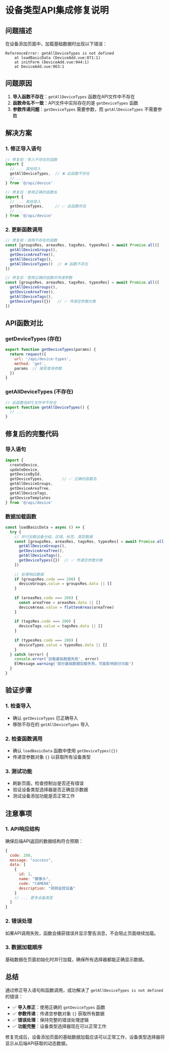 # 设备类型API集成修复说明

## 问题描述

在设备添加页面中，加载基础数据时出现以下错误：

```
ReferenceError: getAllDeviceTypes is not defined
    at loadBasicData (DeviceAdd.vue:871:1)
    at initForm (DeviceAdd.vue:944:1)
    at DeviceAdd.vue:963:1
```

## 问题原因

1. **导入函数不存在**：`getAllDeviceTypes` 函数在API文件中不存在
2. **函数命名不一致**：API文件中实际存在的是 `getDeviceTypes` 函数
3. **参数传递问题**：`getDeviceTypes` 需要参数，而 `getAllDeviceTypes` 不需要参数

## 解决方案

### 1. 修正导入语句
```javascript
// 修复前：导入不存在的函数
import { 
  // ... 其他导入
  getAllDeviceTypes,  // ❌ 此函数不存在
  // ...
} from '@/api/device'

// 修复后：使用正确的函数名
import { 
  // ... 其他导入
  getDeviceTypes,     // ✅ 此函数存在
  // ...
} from '@/api/device'
```

### 2. 更新函数调用
```javascript
// 修复前：调用不存在的函数
const [groupsRes, areasRes, tagsRes, typesRes] = await Promise.all([
  getAllDeviceGroups(),
  getDeviceAreaTree(),
  getAllDeviceTags(),
  getAllDeviceTypes()  // ❌ 函数不存在
])

// 修复后：使用正确的函数并传递参数
const [groupsRes, areasRes, tagsRes, typesRes] = await Promise.all([
  getAllDeviceGroups(),
  getDeviceAreaTree(),
  getAllDeviceTags(),
  getDeviceTypes({})   // ✅ 传递空参数对象
])
```

## API函数对比

### getDeviceTypes (存在)
```javascript
export function getDeviceTypes(params) {
  return request({
    url: '/api/device-types',
    method: 'get',
    params  // 接受查询参数
  })
}
```

### getAllDeviceTypes (不存在)
```javascript
// 此函数在API文件中不存在
export function getAllDeviceTypes() {
  // ...
}
```

## 修复后的完整代码

### 导入语句
```javascript
import { 
  createDevice, 
  updateDevice, 
  getDeviceById,
  getDeviceTypes,        // ✅ 正确的函数名
  getAllDeviceGroups,
  getDeviceAreaTree,
  getAllDeviceTags,
  getDeviceTemplates
} from '@/api/device'
```

### 数据加载函数
```javascript
const loadBasicData = async () => {
  try {
    // 并行加载设备分组、区域、标签、类型数据
    const [groupsRes, areasRes, tagsRes, typesRes] = await Promise.all([
      getAllDeviceGroups(),
      getDeviceAreaTree(),
      getAllDeviceTags(),
      getDeviceTypes({})  // ✅ 传递空参数对象
    ])
    
    // 处理响应数据
    if (groupsRes.code === 200) {
      deviceGroups.value = groupsRes.data || []
    }
    
    if (areasRes.code === 200) {
      const areaTree = areasRes.data || []
      deviceAreas.value = flattenAreas(areaTree)
    }
    
    if (tagsRes.code === 200) {
      deviceTags.value = tagsRes.data || []
    }
    
    if (typesRes.code === 200) {
      deviceTypes.value = typesRes.data || []
    }
  } catch (error) {
    console.error('加载基础数据失败', error)
    ElMessage.warning('部分基础数据加载失败，可能影响部分功能')
  }
}
```

## 验证步骤

### 1. 检查导入
- 确认 `getDeviceTypes` 已正确导入
- 移除不存在的 `getAllDeviceTypes` 导入

### 2. 检查函数调用
- 确认 `loadBasicData` 函数中使用 `getDeviceTypes({})`
- 传递空参数对象 `{}` 以获取所有设备类型

### 3. 测试功能
- 刷新页面，检查控制台是否还有错误
- 验证设备类型选择器是否正确显示数据
- 测试设备添加功能是否正常工作

## 注意事项

### 1. API响应结构
确保后端API返回的数据结构符合预期：
```javascript
{
  code: 200,
  message: "success",
  data: [
    {
      id: 1,
      name: "摄像头",
      code: "CAMERA",
      description: "视频监控设备"
    }
    // ... 更多设备类型
  ]
}
```

### 2. 错误处理
如果API调用失败，函数会捕获错误并显示警告消息，不会阻止页面继续加载。

### 3. 数据加载顺序
基础数据在页面初始化时并行加载，确保所有选择器都能正确显示数据。

## 总结

通过修正导入语句和函数调用，成功解决了 `getAllDeviceTypes is not defined` 的错误：

- ✅ **导入修正**：使用正确的 `getDeviceTypes` 函数
- ✅ **参数传递**：传递空参数对象 `{}` 获取所有数据
- ✅ **错误处理**：保持完整的错误处理逻辑
- ✅ **功能完整**：设备类型选择器现在可以正常工作

修复完成后，设备添加页面的基础数据加载应该可以正常工作，设备类型选择器将显示从后端API获取的动态数据。
